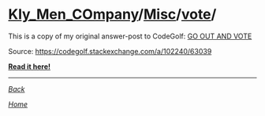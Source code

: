﻿# [Kly_Men_COmpany](https://github.com/aleksusklim/Kly_Men_COmpany "Kly_Men_COmpany")/[Misc](https://github.com/aleksusklim/Kly_Men_COmpany/tree/master/Misc "Kly_Men_COmpany/Misc/")/[vote](https://github.com/aleksusklim/vote "Kly_Men_COmpany/Misc/vote/")/

This is a copy of my original answer-post to CodeGolf: [GO OUT AND VOTE](https://codegolf.stackexchange.com/questions/98968)

Source: <https://codegolf.stackexchange.com/a/102240/63039>

**[Read it here!](./vote.md)**

---

_[Back](https://github.com/aleksusklim/Kly_Men_COmpany/tree/master/Misc "Kly_Men_COmpany/Misc/")_

_[Home](https://github.com/aleksusklim/Kly_Men_COmpany "Kly_Men_COmpany")_
